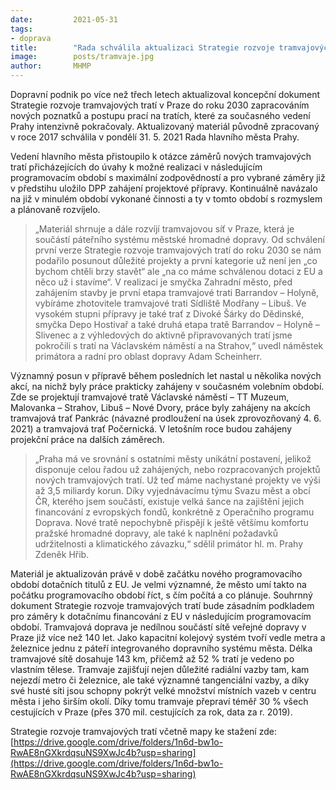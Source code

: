 ```yaml
---
date:         2021-05-31
tags:         
- doprava
title:        "Rada schválila aktualizaci Strategie rozvoje tramvajových tratí do roku 2030"
image: 	      posts/tramvaje.jpg
author:       MHMP
---
```


Dopravní podnik po více než třech letech aktualizoval koncepční dokument Strategie rozvoje tramvajových tratí v Praze do roku 2030 zapracováním nových poznatků a postupu prací na tratích, které za současného vedení Prahy intenzivně pokračovaly. Aktualizovaný materiál původně zpracovaný v roce 2017 schválila v pondělí 31. 5. 2021 Rada hlavního města Prahy.

Vedení hlavního města přistoupilo k otázce záměrů nových tramvajových tratí přicházejících do úvahy k možné realizaci v následujícím programovacím období s maximální zodpovědností a pro vybrané záměry již v předstihu uložilo DPP zahájení projektové přípravy. Kontinuálně navázalo na již v minulém období vykonané činnosti a ty v tomto období s rozmyslem a plánovaně rozvíjelo.

> „Materiál shrnuje a dále rozvíjí tramvajovou síť v Praze, která je součástí páteřního systému městské hromadné dopravy. Od schválení první verze Strategie rozvoje tramvajových tratí do roku 2030 se nám podařilo posunout důležité projekty a první kategorie už není jen „co bychom chtěli brzy stavět“ ale „na co máme schválenou dotaci z EU a něco už i stavíme“. V realizaci je smyčka Zahradní město, před zahájením stavby je první etapa tramvajové trati Barrandov – Holyně, vybíráme zhotovitele tramvajové trati Sídliště Modřany – Libuš. Ve vysokém stupni přípravy je také trať z Divoké Šárky do Dědinské, smyčka Depo Hostivař a také druhá etapa tratě Barrandov – Holyně – Slivenec a z výhledových do aktivně připravovaných tratí jsme pokročili s tratí na Václavském náměstí a na Strahov,“ uvedl náměstek primátora a radní pro oblast dopravy Adam Scheinherr.

Významný posun v přípravě během posledních let nastal u několika nových akcí, na nichž byly práce prakticky zahájeny v současném volebním období. Zde se projektují tramvajové tratě Václavské náměstí – TT Muzeum, Malovanka – Strahov, Libuš – Nové Dvory, práce byly zahájeny na akcích tramvajová trať Pankrác (návazné prodloužení na úsek zprovozňovaný 4. 6. 2021) a tramvajová trať Počernická. V letošním roce budou zahájeny projekční práce na dalších záměrech.

> „Praha má ve srovnání s ostatními městy unikátní postavení, jelikož disponuje celou řadou už zahájených, nebo rozpracovaných projektů nových tramvajových tratí. Už teď máme nachystané projekty ve výši až 3,5 miliardy korun. Díky vyjednávacímu týmu Svazu měst a obcí ČR, kterého jsem součástí, existuje velká šance na zajištění jejich financování z evropských fondů, konkrétně z Operačního programu Doprava. Nové tratě nepochybně přispějí k ještě většímu komfortu pražské hromadné dopravy, ale také k naplnění požadavků udržitelnosti a klimatického závazku,“ sdělil primátor hl. m. Prahy Zdeněk Hřib.

Materiál je aktualizován právě v době začátku nového programovacího období dotačních titulů z EU. Je velmi významné, že město umí takto na počátku programovacího období říct, s čím počítá a co plánuje. Souhrnný dokument Strategie rozvoje tramvajových tratí bude zásadním podkladem pro záměry k dotačnímu financování z EU v následujícím programovacím období.
Tramvajová doprava je nedílnou součástí sítě veřejné dopravy v Praze již více než 140 let. Jako kapacitní kolejový systém tvoří vedle metra a železnice jednu z páteří integrovaného dopravního systému města. Délka tramvajové sítě dosahuje 143 km, přičemž až 52 % tratí je vedeno po vlastním tělese. Tramvaje zajišťují nejen důležité radiální vazby tam, kam nejezdí metro či železnice, ale také významné tangenciální vazby, a díky své husté síti jsou schopny pokrýt velké množství místních vazeb v centru města i jeho širším okolí. Díky tomu tramvaje přepraví téměř 30 % všech cestujících v Praze (přes 370 mil. cestujících za rok, data za r. 2019).

Strategie rozvoje tramvajových tratí včetně mapy ke stažení zde: [https://drive.google.com/drive/folders/1n6d-bw1o-RwAE8nGXkrdqsuNS9XwJc4b?usp=sharing](https://drive.google.com/drive/folders/1n6d-bw1o-RwAE8nGXkrdqsuNS9XwJc4b?usp=sharing)
